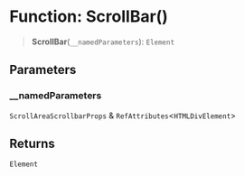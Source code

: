 # Function: ScrollBar()

> **ScrollBar**(`__namedParameters`): `Element`

## Parameters

### \_\_namedParameters

`ScrollAreaScrollbarProps` & `RefAttributes`\<`HTMLDivElement`\>

## Returns

`Element`
